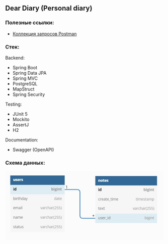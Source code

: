 ## Dear Diary (Personal diary)

### Полезные ссылки:
- [Коллекция запросов Postman](https://www.postman.com/science-astronaut-66180740/workspace/fd97ac0d-e58b-4987-b312-e45566c5c0cc)

### Стек:
Backend:
- Spring Boot
- Spring Data JPA
- Spring MVC
- PostgreSQL
- MapStruct
- Spring Security

Testing:
- JUnit 5
- Mockito
- AssertJ
- H2

Documentation:
- Swagger (OpenAPI)

### Схема данных:

![schema](resources/schema.jpg)

